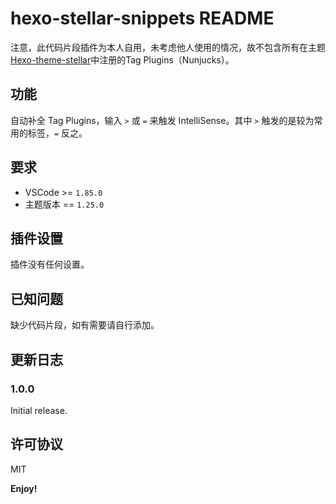 # hexo-stellar-snippets README

注意，此代码片段插件为本人自用，未考虑他人使用的情况，故不包含所有在主题[Hexo-theme-stellar](https://github.com/xaoxuu/hexo-theme-stellar)中注册的Tag Plugins（Nunjucks）。

## 功能

自动补全 Tag Plugins，输入 `>` 或 `=` 来触发 IntelliSense。其中 `>` 触发的是较为常用的标签，`=` 反之。

## 要求

- VSCode >= `1.85.0`
- 主题版本 == `1.25.0`

## 插件设置

插件没有任何设置。

## 已知问题

缺少代码片段，如有需要请自行添加。

## 更新日志

### 1.0.0

Initial release.

## 许可协议

MIT

**Enjoy!**
